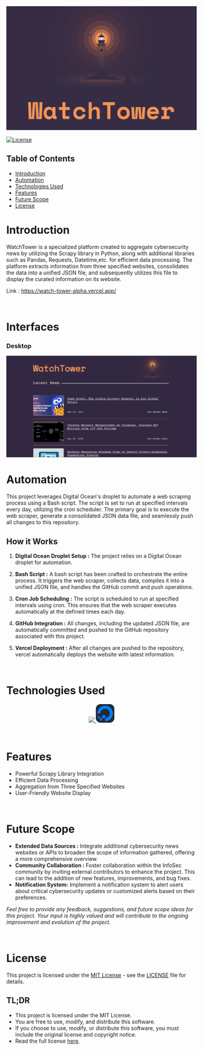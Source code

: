 <img src="./Assets/readme_img.png">

<br>

[![License](https://img.shields.io/badge/License-MIT-blue.svg)](LICENSE)
## Table of Contents

- [Introduction](#introduction)
- [Automation](#automation)
- [Technologies Used](#technologies-used)
- [Features](#features)
- [Future Scope](#future-scope)
- [License](#license)

# Introduction

WatchTower is a specialized platform created to aggregate cybersecurity news by utilizing the Scrapy library in Python, along with additional libraries such as Pandas, Requests, Datetime,etc. for efficient data processing. The platform extracts information from three specified websites, consolidates the data into a unified JSON file, and subsequently utilizes this file to display the curated information on its website.

Link : https://watch-tower-alpha.vercel.app/

<br>

# Interfaces
### Desktop
<img src="./Assets/sample_1.png">

<br>

# Automation

This project leverages Digital Ocean's droplet to automate a web scraping process using a Bash script. The script is set to run at specified intervals every day, utilizing the cron scheduler. The primary goal is to execute the web scraper, generate a consolidated JSON data file, and seamlessly push all changes to this repository.

## How it Works

1. **Digital Ocean Droplet Setup :** The project relies on a Digital Ocean droplet for automation.

2. **Bash Script :** A bash script has been crafted to orchestrate the entire process. It triggers the web scraper, collects data, compiles it into a unified JSON file, and handles the GitHub commit and push operations.

3. **Cron Job Scheduling :** The script is scheduled to run at specified intervals using cron. This ensures that the web scraper executes automatically at the defined times each day.

4. **GitHub Integration :** All changes, including the updated JSON file, are automatically committed and pushed to the GitHub repository associated with this project.

5. **Vercel Deployment :** After all changes are pushed to the repository, vercel automatically deploys the website with latest information. 

<br>

# Technologies Used
<p align="center">
  <a href="https://skillicons.dev">
    <img src="https://skillicons.dev/icons?i=py,bash,html,css,js,git,github,vscode,linux" />
    <span></span>
    <img src="./Assets/do.png" width="49">
  </a>
</p>

<br>

# Features

- Powerful Scrapy Library Integration
- Efficient Data Processing
- Aggregation from Three Specified Websites
- User-Friendly Website Display

<br>

# Future Scope
- **Extended Data Sources :** Integrate additional cybersecurity news websites or APIs to broaden the scope of information gathered, offering a more comprehensive overview.
- **Community Collaboration :** Foster collaboration within the InfoSec community by inviting external contributors to enhance the project. This can lead to the addition of new features, improvements, and bug fixes.
- **Notification System:** Implement a notification system to alert users about critical cybersecurity updates or customized alerts based on their preferences.

<i>Feel free to provide any feedback, suggestions, and future scope ideas for this project. Your input is highly valued and will contribute to the ongoing improvement and evolution of the project.</i>

<br>

# License

This project is licensed under the [MIT License](LICENSE) - see the [LICENSE](LICENSE) file for details.


## TL;DR

- This project is licensed under the MIT License.
- You are free to use, modify, and distribute this software.
- If you choose to use, modify, or distribute this software, you must include the original license and copyright notice.
- Read the full license [here](LICENSE).
